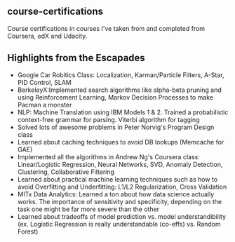 course-certifications
---------------------

Course certifications in courses I've taken from and completed from Coursera, edX and Udacity.

## Highlights from the Escapades

* Google Car Robitics Class: Localization, Karman/Particle Filters, A-Star, PID Control, SLAM
* BerkeleyX:Implemented search algorithms like alpha-beta pruning and using Reinforcement Learning, Markov Decision Processes to make Pacman a monster
* NLP: Machine Translation using IBM Models 1 & 2. Trained a probabilistic context-free grammar for parsing. Viterbi algorithm for tagging
* Solved lots of awesome problems in Peter Norvig's Program Design class
* Learned about caching techniques to avoid DB lookups (Memcache for GAE)
* Implemented all the algorithms in Andrew Ng's Coursera class: Linear/Logistic Regression, Neural Networks, SVD, Anomaly Detection, Clustering, Collaborative Filtering
* Learned about practical machine learning techniques such as how to avoid Overfitting and Underfitting: L1/L2 Regularization, Cross Validation
* MITx Data Analytics: Learned a ton about how data science actually works. The importance of sensitivity and specificity, depending on the task one might be far more severe than the other
* Learned about tradeoffs of model prediction vs. model understandibility (ex. Logistic Regression is really understandable (co-effs) vs. Random Forest)
